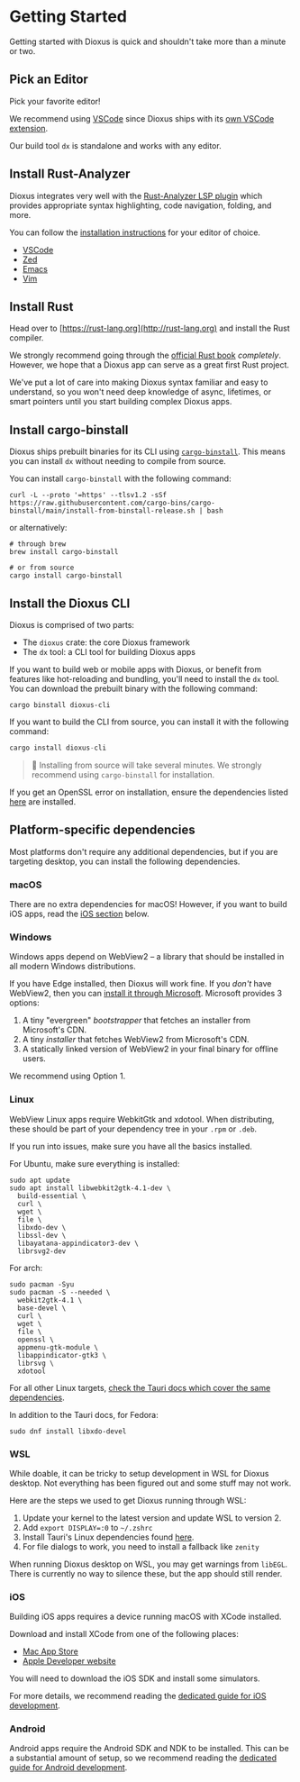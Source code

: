 # Getting Started

Getting started with Dioxus is quick and shouldn't take more than a minute or two.

## Pick an Editor

Pick your favorite editor!

We recommend using [VSCode](https://code.visualstudio.com) since Dioxus ships with its [own VSCode extension](https://marketplace.visualstudio.com/items?itemName=DioxusLabs.dioxus).

Our build tool `dx` is standalone and works with any editor.

## Install Rust-Analyzer

Dioxus integrates very well with the [Rust-Analyzer LSP plugin](https://rust-analyzer.github.io) which provides appropriate syntax highlighting, code navigation, folding, and more.

You can follow the [installation instructions](https://rust-analyzer.github.io/manual.html#installation) for your editor of choice.

- [VSCode](https://rust-analyzer.github.io/manual.html#vs-code)
- [Zed](https://rust-analyzer.github.io/manual.html#zed)
- [Emacs](https://rust-analyzer.github.io/manual.html#emacs)
- [Vim](https://rust-analyzer.github.io/manual.html#vimneovim)

## Install Rust

Head over to [https://rust-lang.org](http://rust-lang.org) and install the Rust compiler.

We strongly recommend going through the [official Rust book](https://doc.rust-lang.org/book/ch01-00-getting-started.html) _completely_. However, we hope that a Dioxus app can serve as a great first Rust project.

We've put a lot of care into making Dioxus syntax familiar and easy to understand, so you won't need deep knowledge of async, lifetimes, or smart pointers until you start building complex Dioxus apps.

## Install cargo-binstall

Dioxus ships prebuilt binaries for its CLI using [`cargo-binstall`](https://github.com/cargo-bins/cargo-binstall?tab=readme-ov-file#installation). This means you can install `dx` without needing to compile from source.

You can install `cargo-binstall` with the following command:

```shell
curl -L --proto '=https' --tlsv1.2 -sSf https://raw.githubusercontent.com/cargo-bins/cargo-binstall/main/install-from-binstall-release.sh | bash
```

or alternatively:

```shell
# through brew
brew install cargo-binstall

# or from source
cargo install cargo-binstall
```

## Install the Dioxus CLI

Dioxus is comprised of two parts:

- The `dioxus` crate: the core Dioxus framework
- The `dx` tool: a CLI tool for building Dioxus apps

If you want to build web or mobile apps with Dioxus, or benefit from features like hot-reloading and bundling, you'll need to install the `dx` tool. You can download the prebuilt binary with the following command:

```
cargo binstall dioxus-cli
```

If you want to build the CLI from source, you can install it with the following command:

```rust
cargo install dioxus-cli
```

> 📣 Installing from source will take several minutes. We strongly recommend using `cargo-binstall` for installation.

If you get an OpenSSL error on installation, ensure the dependencies listed [here](https://docs.rs/openssl/latest/openssl/#automatic) are installed.

## Platform-specific dependencies

Most platforms don't require any additional dependencies, but if you are targeting desktop, you can install the following dependencies.

### macOS

There are no extra dependencies for macOS! However, if you want to build iOS apps, read the [iOS section](#ios) below.

### Windows

Windows apps depend on WebView2 – a library that should be installed in all modern Windows distributions.

If you have Edge installed, then Dioxus will work fine. If you _don't_ have WebView2, then you can [install it through Microsoft](https://developer.microsoft.com/en-us/microsoft-edge/webview2/). Microsoft provides 3 options:

1. A tiny "evergreen" _bootstrapper_ that fetches an installer from Microsoft's CDN.
2. A tiny _installer_ that fetches WebView2 from Microsoft's CDN.
3. A statically linked version of WebView2 in your final binary for offline users.

We recommend using Option 1.

### Linux

WebView Linux apps require WebkitGtk and xdotool. When distributing, these should be part of your dependency tree in your `.rpm` or `.deb`.

If you run into issues, make sure you have all the basics installed.

For Ubuntu, make sure everything is installed:

```shell
sudo apt update
sudo apt install libwebkit2gtk-4.1-dev \
  build-essential \
  curl \
  wget \
  file \
  libxdo-dev \
  libssl-dev \
  libayatana-appindicator3-dev \
  librsvg2-dev
```

For arch:
```shell
sudo pacman -Syu
sudo pacman -S --needed \
  webkit2gtk-4.1 \
  base-devel \
  curl \
  wget \
  file \
  openssl \
  appmenu-gtk-module \
  libappindicator-gtk3 \
  librsvg \
  xdotool
```

For all other Linux targets, [check the Tauri docs which cover the same dependencies](https://tauri.app/start/prerequisites/#linux).

In addition to the Tauri docs, for Fedora:
```shell
sudo dnf install libxdo-devel
```

### WSL

While doable, it can be tricky to setup development in WSL for Dioxus desktop. Not everything has been figured out and some stuff may not work.

Here are the steps we used to get Dioxus running through WSL:

1. Update your kernel to the latest version and update WSL to version 2.
2. Add `export DISPLAY=:0` to `~/.zshrc`
3. Install Tauri's Linux dependencies found [here](https://beta.tauri.app/start/prerequisites/).
4. For file dialogs to work, you need to install a fallback like `zenity`

When running Dioxus desktop on WSL, you may get warnings from `libEGL`. There is currently no way to silence these, but the app should still render.

### iOS

Building iOS apps requires a device running macOS with XCode installed.

Download and install XCode from one of the following places:
- [Mac App Store](https://apps.apple.com/gb/app/xcode/id497799835?mt=12)
- [Apple Developer website](https://developer.apple.com/xcode/resources/)

You will need to download the iOS SDK and install some simulators.

For more details, we recommend reading the [dedicated guide for iOS development](../guides/mobile/index.md).

### Android

Android apps require the Android SDK and NDK to be installed. This can be a substantial amount of setup, so we recommend reading the [dedicated guide for Android development](../guides/mobile/index.md).
